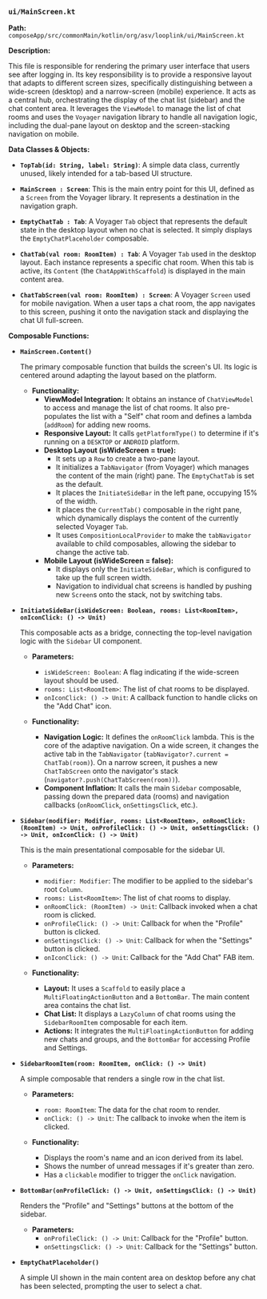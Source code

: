 ### `ui/MainScreen.kt`

**Path:** `composeApp/src/commonMain/kotlin/org/asv/looplink/ui/MainScreen.kt`

**Description:**

This file is responsible for rendering the primary user interface that users see after logging in. Its key responsibility is to provide a responsive layout that adapts to different screen sizes, specifically distinguishing between a wide-screen (desktop) and a narrow-screen (mobile) experience. It acts as a central hub, orchestrating the display of the chat list (sidebar) and the chat content area. It leverages the `ViewModel` to manage the list of chat rooms and uses the `Voyager` navigation library to handle all navigation logic, including the dual-pane layout on desktop and the screen-stacking navigation on mobile.

**Data Classes & Objects:**

- **`TopTab(id: String, label: String)`**: A simple data class, currently unused, likely intended for a tab-based UI structure.

- **`MainScreen : Screen`**: This is the main entry point for this UI, defined as a `Screen` from the Voyager library. It represents a destination in the navigation graph.

- **`EmptyChatTab : Tab`**: A Voyager `Tab` object that represents the default state in the desktop layout when no chat is selected. It simply displays the `EmptyChatPlaceholder` composable.

- **`ChatTab(val room: RoomItem) : Tab`**: A Voyager `Tab` used in the desktop layout. Each instance represents a specific chat room. When this tab is active, its `Content` (the `ChatAppWithScaffold`) is displayed in the main content area.

- **`ChatTabScreen(val room: RoomItem) : Screen`**: A Voyager `Screen` used for mobile navigation. When a user taps a chat room, the app navigates to this screen, pushing it onto the navigation stack and displaying the chat UI full-screen.

**Composable Functions:**

- **`MainScreen.Content()`**

  The primary composable function that builds the screen's UI. Its logic is centered around adapting the layout based on the platform.

  - **Functionality:**
    - **ViewModel Integration:** It obtains an instance of `ChatViewModel` to access and manage the list of chat rooms. It also pre-populates the list with a "Self" chat room and defines a lambda (`addRoom`) for adding new rooms.
    - **Responsive Layout:** It calls `getPlatformType()` to determine if it's running on a `DESKTOP` or `ANDROID` platform.
    - **Desktop Layout (isWideScreen = true):**
        - It sets up a `Row` to create a two-pane layout.
        - It initializes a `TabNavigator` (from Voyager) which manages the content of the main (right) pane. The `EmptyChatTab` is set as the default.
        - It places the `InitiateSideBar` in the left pane, occupying 15% of the width.
        - It places the `CurrentTab()` composable in the right pane, which dynamically displays the content of the currently selected Voyager `Tab`.
        - It uses `CompositionLocalProvider` to make the `tabNavigator` available to child composables, allowing the sidebar to change the active tab.
    - **Mobile Layout (isWideScreen = false):**
        - It displays only the `InitiateSideBar`, which is configured to take up the full screen width.
        - Navigation to individual chat screens is handled by pushing new `Screen`s onto the stack, not by switching tabs.

- **`InitiateSideBar(isWideScreen: Boolean, rooms: List<RoomItem>, onIconClick: () -> Unit)`**

  This composable acts as a bridge, connecting the top-level navigation logic with the `Sidebar` UI component.

  - **Parameters:**
    - `isWideScreen: Boolean`: A flag indicating if the wide-screen layout should be used.
    - `rooms: List<RoomItem>`: The list of chat rooms to be displayed.
    - `onIconClick: () -> Unit`: A callback function to handle clicks on the "Add Chat" icon.

  - **Functionality:**
    - **Navigation Logic:** It defines the `onRoomClick` lambda. This is the core of the adaptive navigation. On a wide screen, it changes the active tab in the `TabNavigator` (`tabNavigator?.current = ChatTab(room)`). On a narrow screen, it pushes a new `ChatTabScreen` onto the navigator's stack (`navigator?.push(ChatTabScreen(room))`).
    - **Component Inflation:** It calls the main `Sidebar` composable, passing down the prepared data (rooms) and navigation callbacks (`onRoomClick`, `onSettingsClick`, etc.).

- **`Sidebar(modifier: Modifier, rooms: List<RoomItem>, onRoomClick: (RoomItem) -> Unit, onProfileClick: () -> Unit, onSettingsClick: () -> Unit, onIconClick: () -> Unit)`**

  This is the main presentational composable for the sidebar UI.

  - **Parameters:**
    - `modifier: Modifier`: The modifier to be applied to the sidebar's root `Column`.
    - `rooms: List<RoomItem>`: The list of chat rooms to display.
    - `onRoomClick: (RoomItem) -> Unit`: Callback invoked when a chat room is clicked.
    - `onProfileClick: () -> Unit`: Callback for when the "Profile" button is clicked.
    - `onSettingsClick: () -> Unit`: Callback for when the "Settings" button is clicked.
    - `onIconClick: () -> Unit`: Callback for the "Add Chat" FAB item.

  - **Functionality:**
    - **Layout:** It uses a `Scaffold` to easily place a `MultiFloatingActionButton` and a `BottomBar`. The main content area contains the chat list.
    - **Chat List:** It displays a `LazyColumn` of chat rooms using the `SidebarRoomItem` composable for each item.
    - **Actions:** It integrates the `MultiFloatingActionButton` for adding new chats and groups, and the `BottomBar` for accessing Profile and Settings.

- **`SidebarRoomItem(room: RoomItem, onClick: () -> Unit)`**

  A simple composable that renders a single row in the chat list.

  - **Parameters:**
    - `room: RoomItem`: The data for the chat room to render.
    - `onClick: () -> Unit`: The callback to invoke when the item is clicked.

  - **Functionality:**
    - Displays the room's name and an icon derived from its label.
    - Shows the number of unread messages if it's greater than zero.
    - Has a `clickable` modifier to trigger the `onClick` navigation.

- **`BottomBar(onProfileClick: () -> Unit, onSettingsClick: () -> Unit)`**

  Renders the "Profile" and "Settings" buttons at the bottom of the sidebar.

  - **Parameters:**
    - `onProfileClick: () -> Unit`: Callback for the "Profile" button.
    - `onSettingsClick: () -> Unit`: Callback for the "Settings" button.

- **`EmptyChatPlaceholder()`**

  A simple UI shown in the main content area on desktop before any chat has been selected, prompting the user to select a chat.
